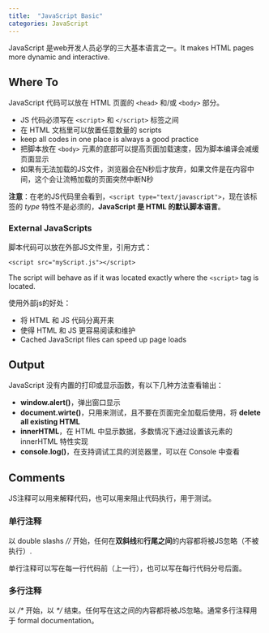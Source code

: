 ```yaml
---
title:  "JavaScript Basic"
categories: JavaScript
---
```

JavaScript 是web开发人员必学的三大基本语言之一。It makes HTML pages more dynamic and interactive.

## Where To

JavaScript 代码可以放在 HTML 页面的 `<head>` 和/或 `<body>` 部分。

+ JS 代码必须写在 `<script>` 和 `</script>` 标签之间
+ 在 HTML 文档里可以放置任意数量的 scripts
+ keep all codes in one place is always a good practice
+ 把脚本放在 `<body>` 元素的底部可以提高页面加载速度，因为脚本编译会减缓页面显示
+ 如果有无法加载的JS文件，浏览器会在N秒后才放弃，如果文件是在内容中间，这个会让流畅加载的页面突然中断N秒

**注意**：在老的JS代码里会看到，`<script type="text/javascript">`，现在该标签的 _type_ 特性不是必须的，**JavaScript 是 HTML 的默认脚本语言**。

<!--more-->

### External JavaScripts

脚本代码可以放在外部JS文件里，引用方式：

    <script src="myScript.js"></script>

The script will behave as if it was located exactly where the `<script>` tag is located.

使用外部js的好处：

+ 将 HTML 和 JS 代码分离开来
+ 使得 HTML 和 JS 更容易阅读和维护
+ Cached JavaScript files can speed up page loads

## Output

JavaScript 没有内置的打印或显示函数，有以下几种方法查看输出：

+ **window.alert()**，弹出窗口显示
+ **document.wirte()**，只用来测试，且不要在页面完全加载后使用，将 **delete all existing HTML**
+ **innerHTML**，在 HTML 中显示数据，多数情况下通过设置该元素的 innerHTML 特性实现
+ **console.log()**，在支持调试工具的浏览器里，可以在 Console 中查看

## Comments

JS注释可以用来解释代码，也可以用来阻止代码执行，用于测试。

### 单行注释

以 double slashs _//_ 开始，任何在**双斜线**和**行尾之间**的内容都将被JS忽略（不被执行）.

单行注释可以写在每一行代码前（上一行），也可以写在每行代码分号后面。

### 多行注释

以 _/*_ 开始，以 _*/_ 结束。任何写在这之间的内容都将被JS忽略。通常多行注释用于 formal documentation。
